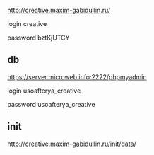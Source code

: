http://creative.maxim-gabidullin.ru/

login creative

password bztKjUTCY


## db

https://server.microweb.info:2222/phpmyadmin

login usoafterya_creative

password usoafterya_creative


## init

http://creative.maxim-gabidullin.ru/init/data/
